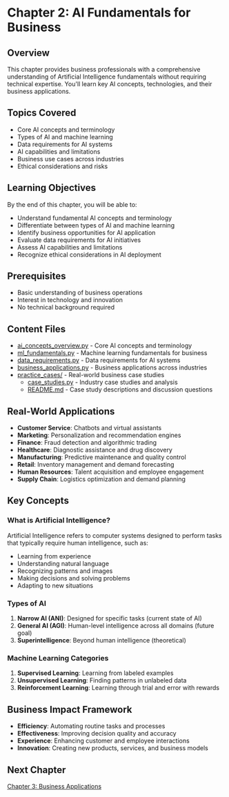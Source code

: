 # Chapter 2: AI Fundamentals for Business

## Overview
This chapter provides business professionals with a comprehensive understanding of Artificial Intelligence fundamentals without requiring technical expertise. You'll learn key AI concepts, technologies, and their business applications.

## Topics Covered
- Core AI concepts and terminology
- Types of AI and machine learning
- Data requirements for AI systems
- AI capabilities and limitations
- Business use cases across industries
- Ethical considerations and risks

## Learning Objectives
By the end of this chapter, you will be able to:
- Understand fundamental AI concepts and terminology
- Differentiate between types of AI and machine learning
- Identify business opportunities for AI application
- Evaluate data requirements for AI initiatives
- Assess AI capabilities and limitations
- Recognize ethical considerations in AI deployment

## Prerequisites
- Basic understanding of business operations
- Interest in technology and innovation
- No technical background required

## Content Files
- [ai_concepts_overview.py](ai_concepts_overview.py) - Core AI concepts and terminology
- [ml_fundamentals.py](ml_fundamentals.py) - Machine learning fundamentals for business
- [data_requirements.py](data_requirements.py) - Data requirements for AI systems
- [business_applications.py](business_applications.py) - Business applications across industries
- [practice_cases/](practice_cases/) - Real-world business case studies
  - [case_studies.py](practice_cases/case_studies.py) - Industry case studies and analysis
  - [README.md](practice_cases/README.md) - Case study descriptions and discussion questions

## Real-World Applications
- **Customer Service**: Chatbots and virtual assistants
- **Marketing**: Personalization and recommendation engines
- **Finance**: Fraud detection and algorithmic trading
- **Healthcare**: Diagnostic assistance and drug discovery
- **Manufacturing**: Predictive maintenance and quality control
- **Retail**: Inventory management and demand forecasting
- **Human Resources**: Talent acquisition and employee engagement
- **Supply Chain**: Logistics optimization and demand planning

## Key Concepts

### What is Artificial Intelligence?
Artificial Intelligence refers to computer systems designed to perform tasks that typically require human intelligence, such as:
- Learning from experience
- Understanding natural language
- Recognizing patterns and images
- Making decisions and solving problems
- Adapting to new situations

### Types of AI
1. **Narrow AI (ANI)**: Designed for specific tasks (current state of AI)
2. **General AI (AGI)**: Human-level intelligence across all domains (future goal)
3. **Superintelligence**: Beyond human intelligence (theoretical)

### Machine Learning Categories
1. **Supervised Learning**: Learning from labeled examples
2. **Unsupervised Learning**: Finding patterns in unlabeled data
3. **Reinforcement Learning**: Learning through trial and error with rewards

## Business Impact Framework
- **Efficiency**: Automating routine tasks and processes
- **Effectiveness**: Improving decision quality and accuracy
- **Experience**: Enhancing customer and employee interactions
- **Innovation**: Creating new products, services, and business models

## Next Chapter
[Chapter 3: Business Applications](../03_business_applications/)